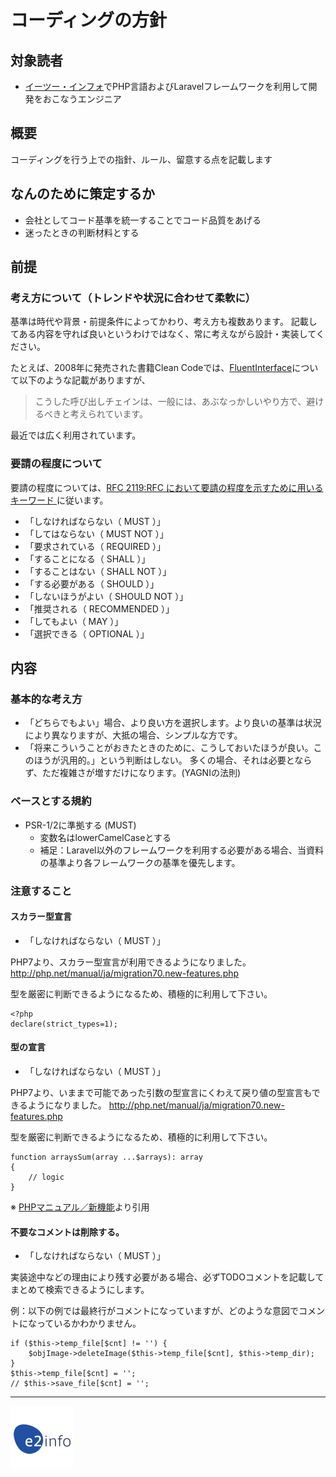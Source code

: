 # コーディングの方針

## 対象読者

* [イーツー・インフォ](https://www.e2info.co.jp/)でPHP言語およびLaravelフレームワークを利用して開発をおこなうエンジニア

## 概要

コーディングを行う上での指針、ルール、留意する点を記載します

## なんのために策定するか

* 会社としてコード基準を統一することでコード品質をあげる
* 迷ったときの判断材料とする

## 前提

### 考え方について（トレンドや状況に合わせて柔軟に）

基準は時代や背景・前提条件によってかわり、考え方も複数あります。
記載してある内容を守れば良いというわけではなく、常に考えながら設計・実装してください。

たとえば、2008年に発売された書籍Clean Codeでは、[FluentInterface](https://www.martinfowler.com/bliki/FluentInterface.html)について以下のような記載がありますが、

> こうした呼び出しチェインは、一般には、あぶなっかしいやり方で、避けるべきと考えられています。

最近では広く利用されています。

### 要請の程度について

要請の程度については、[RFC 2119:RFC において要請の程度を示すために用いるキーワード ](https://www.ipa.go.jp/security/rfc/RFC2119JA.html)に従います。

* 「しなければならない（ MUST ）」
* 「してはならない（ MUST NOT ）」
* 「要求されている（ REQUIRED ）」
* 「することになる（ SHALL ）」
* 「することはない（ SHALL NOT ）」
* 「する必要がある（ SHOULD ）」
* 「しないほうがよい（ SHOULD NOT ）」
* 「推奨される（ RECOMMENDED ）」
* 「してもよい（ MAY ）」
* 「選択できる（ OPTIONAL ）」

## 内容

### 基本的な考え方

* 「どちらでもよい」場合、より良い方を選択します。より良いの基準は状況により異なりますが、大抵の場合、シンプルな方です。
* 「将来こういうことがおきたときのために、こうしておいたほうが良い。このほうが汎用的。」という判断はしない。 多くの場合、それは必要とならず、ただ複雑さが増すだけになります。(YAGNIの法則)

### ベースとする規約

* PSR-1/2に準拠する (MUST)
    * 変数名はlowerCamelCaseとする
    * 補足：Laravel以外のフレームワークを利用する必要がある場合、当資料の基準より各フレームワークの基準を優先します。
    
### 注意すること

#### スカラー型宣言

* 「しなければならない（ MUST ）」

PHP7より、スカラー型宣言が利用できるようになりました。
http://php.net/manual/ja/migration70.new-features.php

型を厳密に判断できるようになるため、積極的に利用して下さい。

~~~
<?php
declare(strict_types=1);
~~~

#### 型の宣言

* 「しなければならない（ MUST ）」

PHP7より、いままで可能であった引数の型宣言にくわえて戻り値の型宣言もできるようになりました。
http://php.net/manual/ja/migration70.new-features.php

型を厳密に判断できるようになるため、積極的に利用して下さい。

~~~
function arraysSum(array ...$arrays): array
{
    // logic
}
~~~

※ [PHPマニュアル／新機能](http://php.net/manual/ja/migration70.new-features.php)より引用


#### 不要なコメントは削除する。

* 「しなければならない（ MUST ）」

実装途中などの理由により残す必要がある場合、必ずTODOコメントを記載してまとめて検索できるようにします。

例：以下の例では最終行がコメントになっていますが、どのような意図でコメントになっているかわかりません。

~~~
if ($this->temp_file[$cnt] != '') {
    $objImage->deleteImage($this->temp_file[$cnt], $this->temp_dir);
}
$this->temp_file[$cnt] = '';
// $this->save_file[$cnt] = '';
~~~


---
    
![イーツー・インフォロゴ](https://raw.githubusercontent.com/e2info/e2info-warehouse/master/images/logo/logo100x100_transparent.png)

